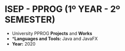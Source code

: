 # ISEP - PPROG (1º YEAR - 2º SEMESTER)
* University PPROG **Projects** and **Works**
* ***Languages and Tools:** Java and JavaFX
* **Year:** 2020
